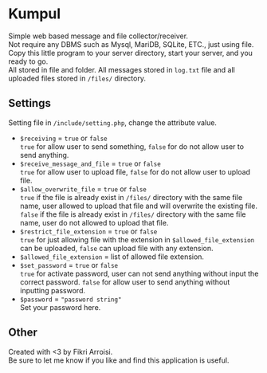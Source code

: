 Kumpul
===
Simple web based message and file collector/receiver.<br>
Not require any DBMS such as Mysql, MariDB, SQLite, ETC., just using file.<br>
Copy this little program to your server directory, start your server, and you ready to go.<br>
All stored in file and folder. All messages stored in `log.txt` file and all uploaded files stored in `/files/` directory.

Settings
---
Setting file in `/include/setting.php`, change the attribute value.

- `$receiving` = `true` or `false`<br>
`true` for allow user to send something, `false` for do not allow user to send anything.
- `$receive_message_and_file` = `true` or `false`<br>
`true` for allow user to upload file, `false` for do not allow user to upload file.
- `$allow_overwrite_file` = `true` or `false`<br>
`true` if the file is already exist in `/files/` directory with the same file name, user allowed to upload that file and will overwrite the existing file. `false` if the file is already exist in `/files/` directory with the same file name, user do not allowed to upload that file.
- `$restrict_file_extension` = `true` or `false`<br>
`true` for just allowing file with the extension in `$allowed_file_extension` can be uploaded, `false` can upload file with any extension.
- `$allowed_file_extension` = list of allowed file extension.
- `$set_password` = `true` or `false`<br>
`true` for activate password, user can not send anything without input the correct password. `false` for allow user to send anything without inputting password.
- `$password` = `"password string"`<br>
Set your password here.

Other
---
Created with <3 by Fikri Arroisi.<br>
Be sure to let me know if you like and find this application is useful.